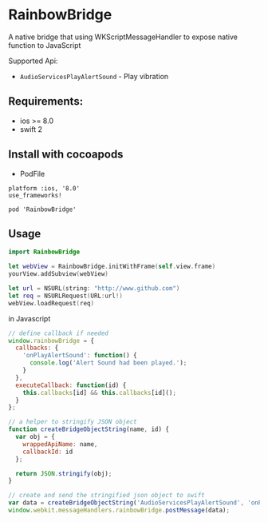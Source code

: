 # RainbowBridge
A native bridge that using WKScriptMessageHandler to expose native function to JavaScript

Supported Api:
* `AudioServicesPlayAlertSound` - Play vibration

## Requirements:
* ios >= 8.0
* swift 2

## Install with cocoapods
* PodFile
```
platform :ios, '8.0'
use_frameworks!

pod 'RainbowBridge'
```

## Usage
```swift
import RainbowBridge

let webView = RainbowBridge.initWithFrame(self.view.frame)
yourView.addSubview(webView)

let url = NSURL(string: "http://www.github.com")
let req = NSURLRequest(URL:url!)
webView.loadRequest(req)
```

in Javascript
```javascript
// define callback if needed
window.rainbowBridge = {
  callbacks: {
    'onPlayAlertSound': function() {
      console.log('Alert Sound had been played.');
    }
  },
  executeCallback: function(id) {
    this.callbacks[id] && this.callbacks[id]();
  }
};

// a helper to stringify JSON object
function createBridgeObjectString(name, id) {
  var obj = {
    wrappedApiName: name,
    callbackId: id
  };

  return JSON.stringify(obj);
}

// create and send the stringified json object to swift
var data = createBridgeObjectString('AudioServicesPlayAlertSound', 'onPlayAlertSound');
window.webkit.messageHandlers.rainbowBridge.postMessage(data);
```

##
